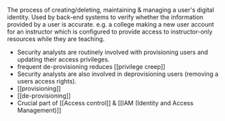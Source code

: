 The process of creating/deleting, maintaining & managing a user's digital identity.
Used by back-end systems to verify whether the information provided by a user is accurate.
e.g. a college making a new user account for an instructor which is configured to provide access to instructor-only resources while they are teaching.
- Security analysts are routinely involved with provisioning users and updating their access privileges.
- frequent de-provisioning reduces [[privilege creep]]
- Security analysts are also involved in deprovisioning users (removing a users access rights).
- [[provisioning]]
- [[de-provisioning]]
- Crucial part of [[Access control]] & [[IAM (Identity and Access Management)]]

